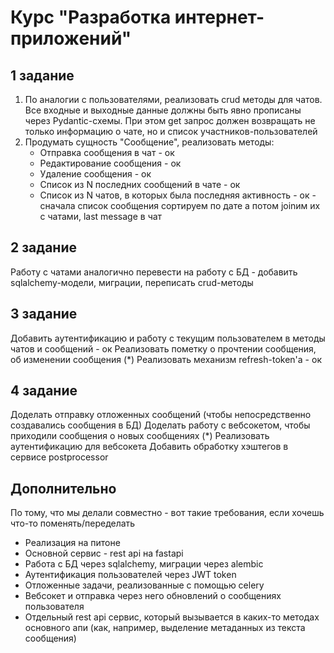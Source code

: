 # Курс "Разработка интернет-приложений"

## 1 задание

1. По аналогии с пользователями, реализовать crud методы для чатов. 
Все входные и выходные данные должны быть явно прописаны через Pydantic-схемы. При этом get запрос должен возвращать не только информацию о чате, но и список участников-пользователей
2. Продумать сущность "Сообщение", реализовать методы:
   - Отправка сообщения в чат - ок
   - Редактирование сообщения - ок
   - Удаление сообщения - ок
   - Список из N последних сообщений в чате - ок
   - Список из N чатов, в которых была последняя активность - ок - сначала список сообщения сортируем по дате а потом joinим их с чатами, last message в чат

## 2 задание

Работу с чатами аналогично перевести на работу с БД - добавить sqlalchemy-модели, миграции, переписать crud-методы

## 3 задание
Добавить аутентификацию и работу с текущим пользователем в методы чатов и сообщений - ок
Реализовать пометку о прочтении сообщения, об изменении сообщения
(*) Реализовать механизм refresh-token'a - ок
 
## 4 задание
Доделать отправку отложенных сообщений (чтобы непосредственно создавались сообщения в БД)
Доделать работу с вебсокетом, чтобы приходили сообщения о новых сообщениях
(*) Реализовать аутентификацию для вебсокета
Добавить обработку хэштегов в сервисе postprocessor


## Дополнительно
По тому, что мы делали совместно - вот такие требования, если хочешь что-то поменять/переделать
- Реализация на питоне
- Основной сервис - rest api на fastapi
- Работа с БД через sqlalchemy, миграции через alembic
- Аутентификация пользователей через JWT token
- Отложенные задачи, реализованные с помощью celery
- Вебсокет и отправка через него обновлений о сообщениях пользователя
- Отдельный rest api сервис, который вызывается в каких-то методах основного апи (как, например, выделение метаданных из текста сообщения)